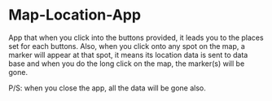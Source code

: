 Map-Location-App
================

App that when you click into the buttons provided, it leads you to the places set for each buttons.
Also, when you click onto any spot on the map, a marker will appear at that spot, it means its location data is sent to data base and when you do the long click on the map, the marker(s) will be gone.

P/S: when you close the app, all the data will be gone also.

